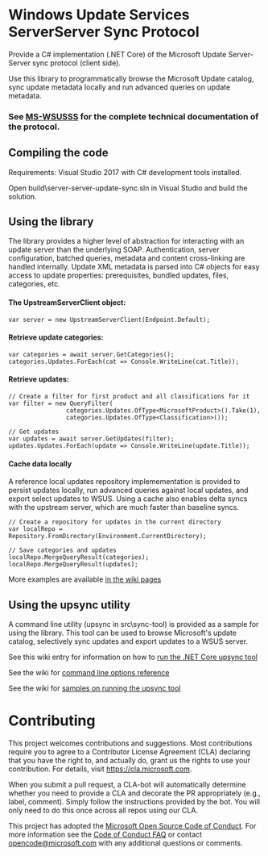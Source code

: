 # Windows Update Services ServerServer Sync Protocol

Provide a C# implementation (.NET Core) of the Microsoft Update Server-Server sync protocol (client side).

Use this library to programmatically browse the Microsoft Update catalog, sync update metadata locally and run advanced queries on update metadata.

### See [MS-WSUSSS](https://docs.microsoft.com/en-us/openspecs/windows_protocols/ms-wsusss/f49f0c3e-a426-4b4b-b401-9aeb2892815c) for the complete technical documentation of the protocol.

## Compiling the code
Requirements: Visual Studio 2017 with C# development tools installed.

Open build\server-server-update-sync.sln in Visual Studio and build the solution.

## Using the library
The library provides a higher level of abstraction for interacting with an update server than the underlying SOAP. Authentication, server configuration, batched queries, metadata and content cross-linking are handled internally. Update XML metadata is parsed into C# objects for easy access to update properties: prerequisites, bundled updates, files, categories, etc.

#### The UpstreamServerClient object:

`var server = new UpstreamServerClient(Endpoint.Default);`

#### Retrieve update categories:
```
var categories = await server.GetCategories();
categories.Updates.ForEach(cat => Console.WriteLine(cat.Title));
```

#### Retrieve updates:
```
// Create a filter for first product and all classifications for it
var filter = new QueryFilter(
                categories.Updates.OfType<MicrosoftProduct>().Take(1),
                categories.Updates.OfType<Classification>());

// Get updates
var updates = await server.GetUpdates(filter);
updates.Updates.ForEach(update => Console.WriteLine(update.Title));
```

#### Cache data locally
A reference local updates repository implemementation is provided to persist updates locally, run advanced queries against local updates, and export select updates to WSUS. Using a cache also enables delta syncs with the upstream server, which are much faster than baseline syncs.

```
// Create a repository for updates in the current directory
var localRepo = Repository.FromDirectory(Environment.CurrentDirectory);

// Save categories and updates
localRepo.MergeQueryResult(categories);
localRepo.MergeQueryResult(updates);
```

More examples are available [in the wiki pages](https://github.com/microsoft/server-server-update-sync/wiki/Library-examples)

## Using the upsync utility
A command line utility (upsync in src\sync-tool) is provided as a sample for using the library. This tool can be used to browse Microsoft's update catalog, selectively sync updates and export updates to a WSUS server. 

See this wiki entry for information on how to [run the .NET Core upsync tool](https://github.com/microsoft/server-server-update-sync/wiki/Running-the-upsync-tool)

See the wiki for [command line options reference](https://github.com/microsoft/server-server-update-sync/wiki/UpSync-tool-command-line-options)

See the wiki for [samples on running the upsync tool](https://github.com/microsoft/server-server-update-sync/wiki/UpSync-tool-examples)

# Contributing

This project welcomes contributions and suggestions.  Most contributions require you to agree to a
Contributor License Agreement (CLA) declaring that you have the right to, and actually do, grant us
the rights to use your contribution. For details, visit https://cla.microsoft.com.

When you submit a pull request, a CLA-bot will automatically determine whether you need to provide
a CLA and decorate the PR appropriately (e.g., label, comment). Simply follow the instructions
provided by the bot. You will only need to do this once across all repos using our CLA.

This project has adopted the [Microsoft Open Source Code of Conduct](https://opensource.microsoft.com/codeofconduct/).
For more information see the [Code of Conduct FAQ](https://opensource.microsoft.com/codeofconduct/faq/) or
contact [opencode@microsoft.com](mailto:opencode@microsoft.com) with any additional questions or comments.
